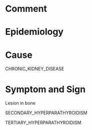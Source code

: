 # Comment

# Epidemiology

# Cause

CHRONIC_KIDNEY_DISEASE

# Symptom and Sign

Lesion in bone

SECONDARY_HYPERPARATHYROIDISM

TERTIARY_HYPERPARATHYROIDISM


